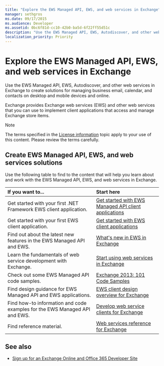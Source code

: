 ```yaml
---
title: "Explore the EWS Managed API, EWS, and web services in Exchange"
manager: sethgros
ms.date: 09/17/2015
ms.audience: Developer
ms.assetid: 0bc6f81d-cc10-42b0-ba5d-6f22ff55d51c
description: "Use the EWS Managed API, EWS, Autodiscover, and other web services in Exchange to create solutions for managing business email, calendar, and contacts on desktop and mobile devices and online."
localization_priority: Priority
---
```


# Explore the EWS Managed API, EWS, and web services in Exchange

Use the EWS Managed API, EWS, Autodiscover, and other web services in Exchange to create solutions for managing business email, calendar, and contacts on desktop and mobile devices and online. 
  
Exchange provides Exchange web services (EWS) and other web services that you can use to implement client applications that access and manage Exchange store items.
  
> [!NOTE]
> The terms specified in the [License information](license-information.md) topic apply to your use of this content. Please review the terms carefully. 
  
## Create EWS Managed API, EWS, and web services solutions

Use the following table to find to the content that will help you learn about and work with the EWS Managed API, EWS, and web services in Exchange.
  
|If you want to...|Start here|
|:-----|:-----|
|Get started with your first .NET Framework EWS client application.  <br/> |[Get started with EWS Managed API client applications](get-started-with-ews-managed-api-client-applications.md) <br/> |
|Get started with your first EWS client application.  <br/> |[Get started with EWS client applications](get-started-with-ews-client-applications.md) <br/> |
|Find out about the latest new features in the EWS Managed API and EWS.  <br/> |[What's new in EWS in Exchange](whats-new-in-ews-and-other-web-services-in-exchange.md) <br/> |
|Learn the fundamentals of web service development with Exchange.  <br/> |[Start using web services in Exchange](start-using-web-services-in-exchange.md) <br/> |
|Check out some EWS Managed API code samples.  <br/> |[Exchange 2013: 101 Code Samples](http://code.msdn.microsoft.com/exchange/Exchange-2013-101-Code-3c38582c) <br/> |
|Find design guidance for EWS Managed API and EWS applications.  <br/> |[EWS client design overview for Exchange](ews-client-design-overview-for-exchange.md) <br/> |
|Find how-to information and code examples for the EWS Managed API and EWS.  <br/> |[Develop web service clients for Exchange](develop-web-service-clients-for-exchange.md) <br/> |
|Find reference material.  <br/> |[Web services reference for Exchange](../web-service-reference/web-services-reference-for-exchange.md) <br/> |
   
## See also
    
- [Sign up for an Exchange Online and Office 365 Developer Site](https://docs.microsoft.com/en-us/sharepoint/dev/sp-add-ins/set-up-a-development-environment-for-sharepoint-add-ins-on-office-365)
    

